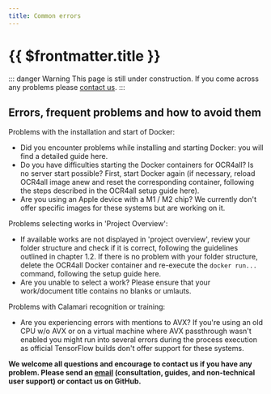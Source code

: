 ```yaml
---
title: Common errors
---
```

# {{ $frontmatter.title }}
::: danger Warning
This page is still under construction.
If you come across any problems please [contact us](mailto:ocr4all@uni-wuerzburg.dee).
:::
## Errors, frequent problems and how to avoid them

Problems with the installation and start of Docker:
- Did you encounter problems while installing and starting Docker: you will find a detailed guide here.
- Do you have difficulties starting the Docker containers for OCR4all? Is no server start possible? First, start Docker again (if necessary, reload OCR4all image anew and reset the corresponding container, following the steps described in the OCR4all setup guide here).
- Are you using an Apple device with a M1 / M2 chip? We currently don't offer specific images for these systems but are working on it.

Problems selecting works in 'Project Overview':
- If available works are not displayed in 'project overview', review your folder structure and check if it is correct, following the guidelines outlined in chapter 1.2. If there is no problem with your folder structure, delete the OCR4all Docker container and re-execute the `docker run...` command, following the setup guide here.
- Are you unable to select a work? Please ensure that your work/document title contains no blanks or umlauts.

Problems with Calamari recognition or training:
- Are you experiencing errors with mentions to AVX? If you're using an old CPU w/o AVX or on a virtual machine where AVX passthrough wasn't enabled you might run into several errors during the process execution as official TensorFlow builds don't offer support for these systems.

**We welcome all questions and encourage to contact us if you have any problem. Please send an [email](mailto:ocr4all@uni-wuerzburg.de) (consultation, guides, and non-technical user support) or contact us on GitHub.**
